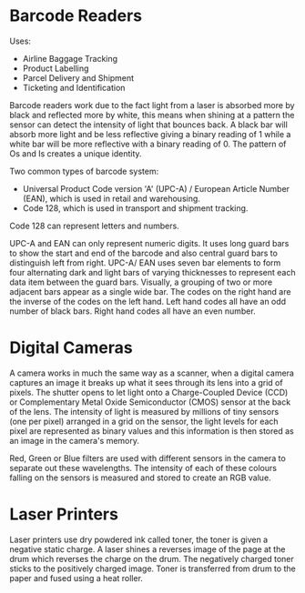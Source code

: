 # Barcode Readers
Uses:
- Airline Baggage Tracking
- Product Labelling
- Parcel Delivery and Shipment
- Ticketing and Identification

Barcode readers  work due to the fact light from a laser is absorbed more by black and reflected more by white, this means when shining at a pattern the sensor can detect the intensity of light that bounces back. A black bar will absorb more light and be less reflective giving a binary reading of 1 while a white bar will be more reflective with a binary reading of 0. The pattern of Os and Is creates a unique identity.

Two common types of barcode system:
- Universal Product Code version 'A' (UPC-A) / European Article Number (EAN), which is used in retail and warehousing.
- Code 128, which is used in transport and shipment tracking.

Code 128 can represent letters and numbers.

UPC-A and EAN can only represent numeric digits. It uses long guard bars to show the start and end of the barcode and also central guard bars to distinguish left from right. UPC-A/ EAN uses seven bar elements to form four alternating dark and light bars of varying thicknesses to represent each data item between the guard bars.
Visually, a grouping of two or more adjacent bars appear as a single wide bar. The codes on the right hand are the inverse of the codes on the left hand. Left hand codes all have an odd number of black bars. Right hand codes all have an even number.

# Digital Cameras
A camera works in much the same way as a scanner, when a digital camera captures an image it breaks up what it sees through its lens into a grid of pixels. The shutter opens to let light onto a Charge-Coupled Device (CCD) or Complementary Metal Oxide Semiconductor (CMOS) sensor at the back of the lens. The intensity of light is measured by millions of tiny sensors (one per pixel) arranged in a grid on the sensor, the light levels for each pixel are represented as binary values and this information is then stored as an image in the camera's memory. 

Red, Green or Blue filters are used with different sensors in the camera to separate out these wavelengths. The intensity of each of these colours falling on the sensors is measured and stored to create an RGB value.

# Laser Printers
Laser printers use dry powdered ink called toner, the toner is given a negative static charge. A laser shines a reverses image of the page at the drum which reverses the charge on the drum. The negatively charged toner sticks to the positively charged image. Toner is transferred from drum to the paper and fused using a heat roller.
